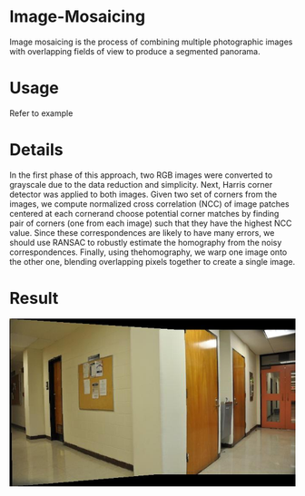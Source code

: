# Image-Mosaicing
Image mosaicing is the process of combining multiple photographic images with overlapping fields of view to produce a segmented panorama.
# Usage
Refer to example
# Details
In the first phase of this approach, two RGB images were converted to grayscale due to the data reduction and simplicity. Next, Harris corner detector was applied to both images. Given two set of corners from the images, we compute normalized cross correlation (NCC) of image patches centered at each cornerand choose potential corner matches by finding pair of corners (one from each image) such that they have the highest NCC value. Since these correspondences are likely to have many errors, we should use RANSAC to robustly estimate the homography from the noisy correspondences. Finally, using thehomography, we warp one image onto the other one, blending overlapping pixels together to create a single image.
# Result
![alt text](https://github.com/zhangchicheng/Image-Mosaicing/blob/master/images/eg1/combined.jpg "combined")
